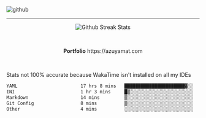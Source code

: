 ![github](https://media.discordapp.net/attachments/881363147364118528/1142610121697021952/background.png?width=1000&height=300)<br>
___
<p align="center">
  <img alt="Github Streak Stats" src="https://streak-stats.demolab.com?user=Azuyamat&theme=transparent&hide_border=true"/>
</p><br>
<p align="center">
      <strong>Portfolio</strong> https://azuyamat.com
</p><br>

Stats not 100% accurate because WakaTime isn't installed on all my IDEs
<!--START_SECTION:waka-->

```txt
YAML                       17 hrs 8 mins   ██████████████████████▓░░   91.31 %
INI                        1 hr 3 mins     █▒░░░░░░░░░░░░░░░░░░░░░░░   05.65 %
Markdown                   14 mins         ▒░░░░░░░░░░░░░░░░░░░░░░░░   01.26 %
Git Config                 8 mins          ▒░░░░░░░░░░░░░░░░░░░░░░░░   00.72 %
Other                      4 mins          ░░░░░░░░░░░░░░░░░░░░░░░░░   00.43 %
```

<!--END_SECTION:waka-->
